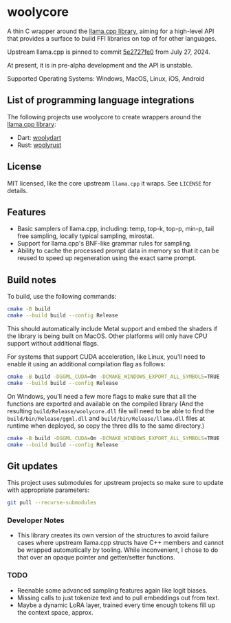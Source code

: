 # woolycore

A thin C wrapper around the [llama.cpp library](https://github.com/ggerganov/llama.cpp), aiming for a high-level
API that provides a surface to build FFI libraries on top of for other languages.

Upstream llama.cpp is pinned to commit 
[5e2727fe0](https://github.com/ggerganov/llama.cpp/commit/5e2727fe0321c38d1664d26173c654fa1801dc5f)
from July 27, 2024.

At present, it is in pre-alpha development and the API is unstable. 

Supported Operating Systems: Windows, MacOS, Linux, iOS, Android

## List of programming language integrations

The following projects use woolycore to create wrappers around the
[llama.cpp library](https://github.com/ggerganov/llama.cpp):

* Dart: [woolydart](https://github.com/tbogdala/woolydart)
* Rust: [woolyrust](https://github.com/tbogdala/woolyrust)


## License

MIT licensed, like the core upstream `llama.cpp` it wraps. See `LICENSE` for details.


## Features

* Basic samplers of llama.cpp, including: temp, top-k, top-p, min-p, tail free sampling, locally typical sampling, mirostat.
* Support for llama.cpp's BNF-like grammar rules for sampling.
* Ability to cache the processed prompt data in memory so that it can be reused to speed up regeneration using the exact same prompt.


## Build notes

To build, use the following commands:

```bash
cmake -B build
cmake --build build --config Release
```

This should automatically include Metal support and embed the shaders if the library is being built on MacOS. Other
platforms will only have CPU support without additional flags.

For systems that support CUDA acceleration, like Linux, you'll need to enable it using an additional compilation flag
as follows:

```bash
cmake -B build -DGGML_CUDA=On -DCMAKE_WINDOWS_EXPORT_ALL_SYMBOLS=TRUE -DBUILD_SHARED_LIBS=TRUE
cmake --build build --config Release
```

On Windows, you'll need a few more flags to make sure that all the functions are exported and
available on the compiled library (And the resulting `build/Release/woolycore.dll` file will
need to be able to find the `build/bin/Release/ggml.dll` and `build/bin/Release/llama.dll` files
at runtime when deployed, so copy the three dlls to the same directory.)

```bash
cmake -B build -DGGML_CUDA=On -DCMAKE_WINDOWS_EXPORT_ALL_SYMBOLS=TRUE -DBUILD_SHARED_LIBS=TRUE
cmake --build build --config Release
```


## Git updates

This project uses submodules for upstream projects so make sure to update with appropriate parameters:

```bash
git pull --recurse-submodules
```

### Developer Notes

*   This library creates its own version of the structures to avoid failure cases where upstream
    llama.cpp structs have C++ members and cannot be wrapped automatically by tooling. While 
    inconvenient, I chose to do that over an opaque pointer and getter/setter functions.


### TODO

* Reenable some advanced sampling features again like logit biases.
* Missing calls to just tokenize text and to pull embeddings out from text.
* Maybe a dynamic LoRA layer, trained every time enough tokens fill up the context space, approx.
